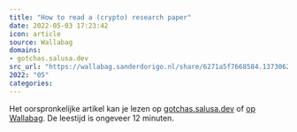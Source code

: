 ```yaml
---
title: "How to read a (crypto) research paper"
date: 2022-05-03 17:23:42
icon: article
source: Wallabag
domains:
- gotchas.salusa.dev
src_url: "https://wallabag.sanderdorigo.nl/share/6271a5f7668584.13730629"
2022: "05"
categories:
---
```

Het oorspronkelijke artikel kan je lezen op [gotchas.salusa.dev](https://gotchas.salusa.dev/how_to_read.html) of [op Wallabag](https://wallabag.sanderdorigo.nl/share/6271a5f7668584.13730629). De leestijd is ongeveer 12 minuten.